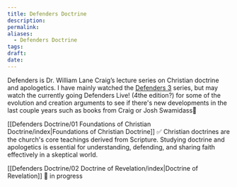 ```yaml
---
title: Defenders Doctrine
description: 
permalink: 
aliases:
  - Defenders Doctrine
tags: 
draft: 
date:
---
```

Defenders is Dr. William Lane Craig’s lecture series on Christian doctrine and apologetics.
I have mainly watched the [Defenders 3](https://www.reasonablefaith.org/podcasts/defenders-podcast-series-3) series, but may watch the currently going Defenders Live! (4the edition?) for some of the evolution and creation arguments to see if there's new developments in the last couple years such as books from Craig or Josh Swamidass🌱

[[Defenders Doctrine/01 Foundations of Christian Doctrine/index|Foundations of Christian Doctrine]] ✅
Christian doctrines are the church's core teachings derived from Scripture. Studying doctrine and apologetics is essential for understanding, defending, and sharing faith effectively in a skeptical world.

[[Defenders Doctrine/02 Doctrine of Revelation/index|Doctrine of Revelation]] 🚧 in progress